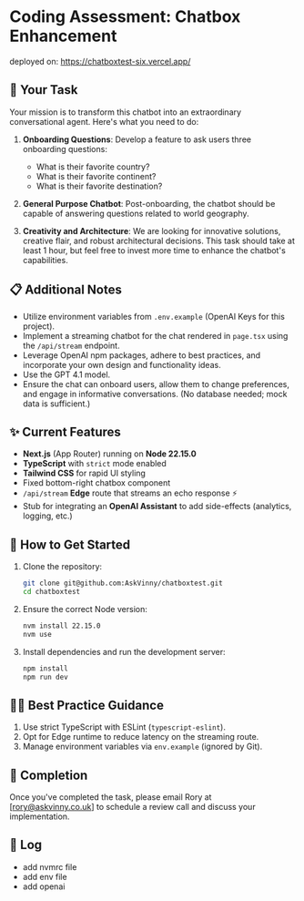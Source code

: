 
# Coding Assessment: Chatbox Enhancement
deployed on: https://chatboxtest-six.vercel.app/

## 🎯 Your Task

Your mission is to transform this chatbot into an extraordinary conversational agent. Here's what you need to do:

1. **Onboarding Questions**: Develop a feature to ask users three onboarding questions:
   - What is their favorite country?
   - What is their favorite continent?
   - What is their favorite destination?

2. **General Purpose Chatbot**: Post-onboarding, the chatbot should be capable of answering questions related to world geography.

3. **Creativity and Architecture**: We are looking for innovative solutions, creative flair, and robust architectural decisions. This task should take at least 1 hour, but feel free to invest more time to enhance the chatbot's capabilities.

## 📋 Additional Notes

- Utilize environment variables from `.env.example` (OpenAI Keys for this project).
- Implement a streaming chatbot for the chat rendered in `page.tsx` using the `/api/stream` endpoint.
- Leverage OpenAI npm packages, adhere to best practices, and incorporate your own design and functionality ideas.
- Use the GPT 4.1 model.
- Ensure the chat can onboard users, allow them to change preferences, and engage in informative conversations. (No database needed; mock data is sufficient.)

## ✨ Current Features

- **Next.js** (App Router) running on **Node 22.15.0**
- **TypeScript** with `strict` mode enabled
- **Tailwind CSS** for rapid UI styling
- Fixed bottom-right chatbox component
- `/api/stream` **Edge** route that streams an echo response ⚡️
- Stub for integrating an **OpenAI Assistant** to add side-effects (analytics, logging, etc.)

## 🚀 How to Get Started

1. Clone the repository:
   ```bash
   git clone git@github.com:AskVinny/chatboxtest.git
   cd chatboxtest
   ```

2. Ensure the correct Node version:
   ```bash
   nvm install 22.15.0
   nvm use
   ```

3. Install dependencies and run the development server:
   ```bash
   npm install
   npm run dev
   ```

## 🧑‍💻 Best Practice Guidance

1. Use strict TypeScript with ESLint (`typescript-eslint`).
2. Opt for Edge runtime to reduce latency on the streaming route.
3. Manage environment variables via `env.example` (ignored by Git).

## 📧 Completion

Once you've completed the task, please email Rory at [rory@askvinny.co.uk] to schedule a review call and discuss your implementation.


## 📝 Log
- add nvmrc file
- add env file
- add openai
